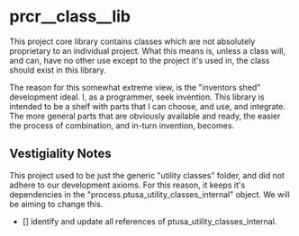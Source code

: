 # prcr__class__lib

This project core library contains classes which are not absolutely proprietary to an individual project.  What this means is, unless a class will, and can, have no other use except to the project it's used in, the class should exist in this library.

The reason for this somewhat extreme view, is the "inventors shed" development ideal.  I, as a programmer, seek invention.  This library is intended to be a shelf with parts that I can choose, and use, and integrate.  The more general parts that are obviously available and ready, the easier the process of combination, and in-turn invention, becomes.

## Vestigiality Notes

This project used to be just the generic "utility classes" folder, and did not adhere to  our development axioms.  For this reason, it keeps it's dependencies in the "process.ptusa_utility_classes_internal" object.  We will be aiming to change this.

- [] identify and update all references of ptusa_utility_classes_internal.

